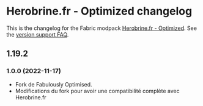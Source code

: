 # Herobrine.fr - Optimized changelog
This is the changelog for the Fabric modpack [Herobrine.fr - Optimized](https://www.curseforge.com/minecraft/modpacks/fabulously-optimized). See the [version support FAQ](https://fabulously-optimized.gitbook.io/modpack/readme/version-support).

## 1.19.2

### 1.0.0 (2022-11-17)

- Fork de Fabulously Optimised.
- Modifications du fork pour avoir une compatibilité complète avec Herobrine.fr
